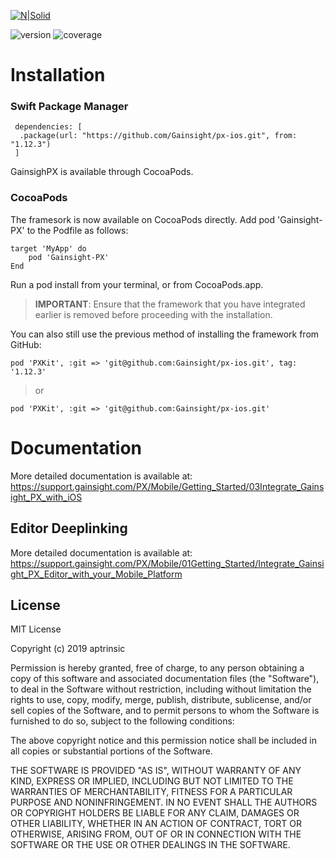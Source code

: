[![N|Solid](https://app-dev.aptrinsic.com/home/gainsight-px-logo.svg)](https://app.aptrinsic.com)

![version](https://img.shields.io/badge/version-1.12.3-blue.svg) ![coverage](https://img.shields.io/badge/coverage-81%25-yellowgreen)

# Installation

### Swift Package Manager

```
 dependencies: [
  .package(url: "https://github.com/Gainsight/px-ios.git", from: "1.12.3")
 ]
```

GainsighPX is available through CocoaPods.

### CocoaPods

The framesork is now available on CocoaPods directly.
Add pod 'Gainsight-PX' to the Podfile as follows: 

```
target 'MyApp' do
    pod 'Gainsight-PX'
End
```

Run a pod install from your terminal, or from CocoaPods.app.
> **IMPORTANT**: Ensure that the framework that you have integrated earlier is removed before proceeding with the installation.

You can also still use the previous method of installing the framework from GitHub:

```
pod 'PXKit', :git => 'git@github.com:Gainsight/px-ios.git', tag: '1.12.3'
```

> or

```
pod 'PXKit', :git => 'git@github.com:Gainsight/px-ios.git'
```

# Documentation

More detailed documentation is available at: <https://support.gainsight.com/PX/Mobile/Getting_Started/03Integrate_Gainsight_PX_with_iOS>

## Editor Deeplinking

More detailed documentation is available at: <https://support.gainsight.com/PX/Mobile/01Getting_Started/Integrate_Gainsight_PX_Editor_with_your_Mobile_Platform>

## License

MIT License

Copyright (c) 2019 aptrinsic

Permission is hereby granted, free of charge, to any person obtaining a copy
of this software and associated documentation files (the "Software"), to deal
in the Software without restriction, including without limitation the rights
to use, copy, modify, merge, publish, distribute, sublicense, and/or sell
copies of the Software, and to permit persons to whom the Software is
furnished to do so, subject to the following conditions:

The above copyright notice and this permission notice shall be included in all
copies or substantial portions of the Software.

THE SOFTWARE IS PROVIDED "AS IS", WITHOUT WARRANTY OF ANY KIND, EXPRESS OR
IMPLIED, INCLUDING BUT NOT LIMITED TO THE WARRANTIES OF MERCHANTABILITY,
FITNESS FOR A PARTICULAR PURPOSE AND NONINFRINGEMENT. IN NO EVENT SHALL THE
AUTHORS OR COPYRIGHT HOLDERS BE LIABLE FOR ANY CLAIM, DAMAGES OR OTHER
LIABILITY, WHETHER IN AN ACTION OF CONTRACT, TORT OR OTHERWISE, ARISING FROM,
OUT OF OR IN CONNECTION WITH THE SOFTWARE OR THE USE OR OTHER DEALINGS IN THE
SOFTWARE.
